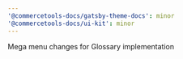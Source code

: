 ```yaml
---
'@commercetools-docs/gatsby-theme-docs': minor
'@commercetools-docs/ui-kit': minor
---
```


Mega menu changes for Glossary implementation
